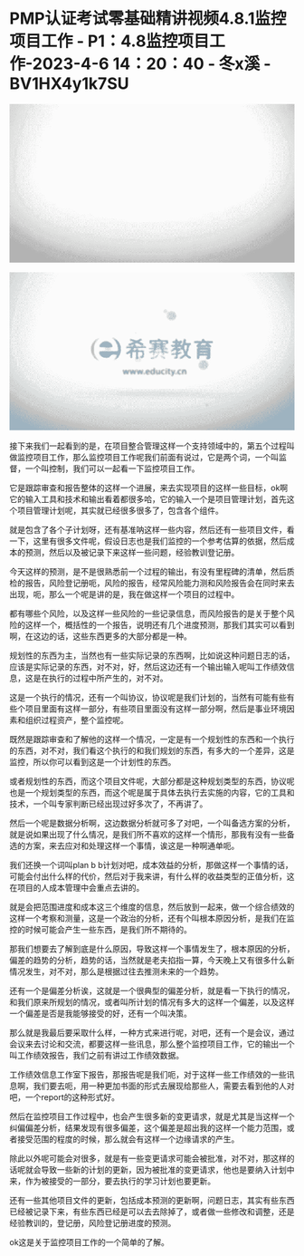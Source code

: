 # PMP认证考试零基础精讲视频4.8.1监控项目工作 - P1：4.8监控项目工作-2023-4-6 14：20：40 - 冬x溪 - BV1HX4y1k7SU

![](img/1b8f2c7079597412ddb01a896c9e8f2f_0.png)

![](img/1b8f2c7079597412ddb01a896c9e8f2f_1.png)

接下来我们一起看到的是，在项目整合管理这样一个支持领域中的，第五个过程叫做监控项目工作，那么监控项目工作呢我们前面有说过，它是两个词，一个叫监督，一个叫控制，我们可以一起看一下监控项目工作。

它是跟踪审查和报告整体的这样一个进展，来去实现项目的这样一些目标，ok啊它的输入工具和技术和输出看着都很多哈，它的输入一个是项目管理计划，首先这个项目管理计划呢，其实就已经很多很多了，包含各个组件。

就是包含了各个子计划呀，还有基准呐这样一些内容，然后还有一些项目文件，看一下，这里有很多文件呢，假设日志也是我们监控的一个参考估算的依据，然后成本的预测，然后以及被记录下来这样一些问题，经验教训登记册。

今天这样的预测，是不是很熟悉前一个过程的输出，有没有里程碑的清单，然后质检的报告，风险登记册呃，风险的报告，经常风险能力测和风险报告会在同时来去出现，呃，那么一个呢是讲的是，我在做这样一个项目的过程中。

都有哪些个风险，以及这样一些风险的一些记录信息，而风险报告的是关于整个风险的这样一个，概括性的一个报告，说明还有几个进度预测，那我们其实可以看到啊，在这边的话，这些东西更多的大部分都是一种。

规划性的东西为主，当然也有一些实际记录的东西啊，比如说这种问题日志的话，应该是实际记录的东西，对不对，好，然后这边还有一个输出输入呢叫工作绩效信息，这是在执行的过程中所产生的，对不对。

这是一个执行的情况，还有一个叫协议，协议呢是我们计划的，当然有可能有些有些个项目里面有这样一部分，有些项目里面没有这样一部分啊，然后是事业环境因素和组织过程资产，整个监控呢。

既然是跟踪审查和了解他的这样一个情况，一定是有一个规划性的东西和一个执行的东西，对不对，我们看这个执行的和我们规划的东西，有多大的一个差异，这是监控，所以你可以看到这是一个计划性的东西。

或者规划性的东西，而这个项目文件呢，大部分都是这种规划类型的东西，协议呢也是一个规划类型的东西，而这个呢是属于具体去执行去实施的内容，它的工具和技术，一个叫专家判断已经出现过好多次了，不再讲了。

然后一个呢是数据分析啊，这边数据分析就可多了对吧，一个叫备选方案的分析，就是说如果出现了什么情况，是我们所不喜欢的这样一个情形，那我有没有一些备选的方案，来去应对和处理这样一个事情，诶这是一种啊通单呃。

我们还换一个词叫plan b b计划对吧，成本效益的分析，那做这样一个事情的话，可能会付出什么样的代价，然后对于我来讲，有什么样的收益类型的正值分析，这在项目的人成本管理中会重点去讲的。

就是会把范围进度和成本这三个维度的信息，然后放到一起来，做一个综合绩效的这样一个考察和测量，这是一个政治的分析，还有个叫根本原因分析，是我们在监控的时候可能会产生一些东西，是我们所不期待的。

那我们想要去了解到底是什么原因，导致这样一个事情发生了，根本原因的分析，偏差的趋势的分析，趋势的话，当然就是老夫掐指一算，今天晚上又有很多什么新情况发生，对不对，那么是根据过往去推测未来的一个趋势。

还有一个是偏差分析诶，这就是一个很典型的偏差分析，就是看一下执行的情况，和我们原来所规划的情况，或者叫所计划的情况有多大的这样一个偏差，以及这样一个偏差是否是我能够接受的好，还有一个叫决策。

那么就是我最后要采取什么样，一种方式来进行呢，对吧，还有一个是会议，通过会议来去讨论和交流，都要这样一些讯息，那么整个监控项目工作，它的输出一个叫工作绩效报告，我们之前有讲过工作绩效数据。

工作绩效信息工作室下报告，那报告呢是我们呃，对于这样一些工作绩效的一些讯息啊，我们要去呃，用一种更加书面的形式去展现给那些人，需要去看到他的人对吧，一个report的这种形式好。

然后在监控项目工作过程中，也会产生很多新的变更请求，就是尤其是当这样一个纠偏偏差分析，结果发现有很多偏差，这个偏差是超出我的这样一个能力范围，或者接受范围的程度的时候，那么就会有这样一个边缘请求的产生。

除此以外呢可能会对很多，就是有一些变更请求可能会被批准，对不对，那这样的话呢就会导致一些新的计划的更新，因为被批准的变更请求，他也是要纳入计划中来，作为被接受的一部分，要去执行的学习计划也要更新。

还有一些其他项目文件的更新，包括成本预测的更新啊，问题日志，其实有些东西已经被记录下来，有些东西已经是可以去去除掉了，或者做一些修改和调整，还是经验教训的，登记册，风险登记册进度的预测。

ok这是关于监控项目工作的一个简单的了解。